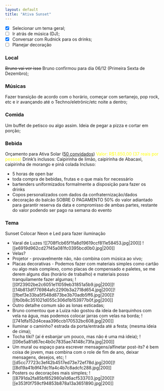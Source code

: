 ```yaml
---
layout: default
title: "Ativa Sunset"
---
```


- [x] Selecionar um  tema geral;
- [ ] Ir atrás de música (DJ);
- [x] Conversar com Rudnick para os drinks;
- [ ] Planejar decoração

### Local
~~Bruno vai ver isso~~ Bruno confirmou para dia 06/12 (Primeira Sexta de Dezembro);

### Músicas
Fazer transição de acordo com o horário, começar com sertanejo, pop rock, etc e ir avançando até o Techno/eletrônic/etc noite a dentro;

### Comida
Um buffet de petisco ou algo assim.
Ideia de pegar a pizza e cortar em porção;

### Bebida
Orçamento para Ativa Solar (<u>50 convidados</u>)
<span style="color:yellow">Valor: R$1.850,00 (37 reais por pessoa)</span>
Drink’s inclusos: Caipirinha de limão, caipirinha de Abacaxi, caipirinha de morango e pinã colada
Incluso:
- 5 horas de open bar
- ⁠toda compra de bebidas, frutas e o que mais for necessário
- ⁠bartenders uniformizados formalmente a disposição para fazer os drinks
- ⁠Copos personalizados com dados da confraternização/dados 
- ⁠decoração do balcão
SOBRE O PAGAMENTO
50% do valor adiantado para garantir reserva da data e compromisso de ambas partes, restante do valor podendo ser pago na semana do evento

### Tema
Sunset
Colocar Neon e Led para fazer iluminação
- Varal de Luzes
![[708f1cb65f1fa8d19619ccf811e58453.jpg|200]] ![[e6919d962cd27f45a081fc0395bcd0b0.jpg|200]]
 - Velas?
 - Projetor - provavelmente não, não combina com música ao vivo;
 - Placas decorativas - Podemos fazer com materiais simples como cartão ou algo mais complexo, como placas de compensado e paletes, se me derem alguns dias (horário de trabalho) e materiais posso tranquilamente fazer algumas;
 ![[0f23902be2c6051e11059eb31851a5b9.jpg|200]]![[14b813df776984afc2290b3a2718d654.jpg|200]]![[fbef3e33ba5f548d873be3b70adb5ff6.jpg|200]]![[fb0b8c351021d055c306d1b153977b0f.jpg|200]]
 - Outro detalhe comum são as lonas esticadas;
 - Bruno comentou que a Luiza não gostou da ideia de barquinhos com vela na água, mas podemos colocar jarras com velas na borda;
 ![[741dfa152d4ceaa396ccb170532bc608.jpg|200]]
 - Iluminar o caminho? estrada da porta/entrada até a festa; (mesma ideia de cima);
 - Tocha tiki? (aí é esbanjar um pouco, mas não é uma má ideia);
 ![[06e5a81d67ec4b0c7835ae74148c73fa.jpg|200]]
 - Um mural ou espaço para escrever mensagens/alfinetar post-its? é bem coisa de jovem, mas combina com o role de fim de ano, deixar mensagens, desejos, etc;
![[d5cc77723c3ef42b4517ed73e72ef78d.jpg|200]]![[8d19a41b9f47dc1fa4c4b7c8adcfc288.jpg|200]]
- Posters ou decorações mais simples;
![[8791da2fa85bf852980a1d6acf533703.jpg|200]]![[e353f0f759cf94853b878a13a3651890.jpg|200]]
